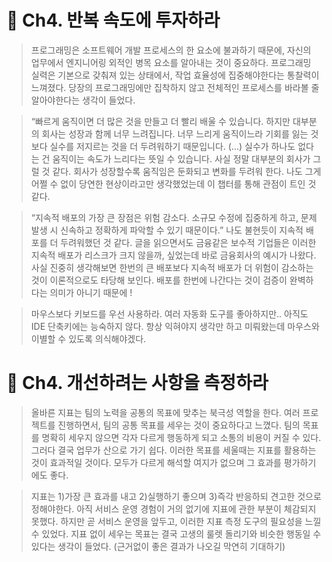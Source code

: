 # **📕 Ch4. 반복 속도에 투자하라**

> 프로그래밍은 소프트웨어 개발 프로세스의 한 요소에 불과하기 때문에, 자신의 업무에서 엔지니어링 외적인 병목 요소를 알아내는 것이 중요하다.
프로그래밍 실력은 기본으로 갖춰져 있는 상태에서, 작업 효율성에 집중해야한다는 통찰력이 느껴졌다. 당장의 프로그래밍에만 집착하지 않고 전체적인 프로세스를 바라볼 줄 알아야한다는 생각이 들었다.

> “빠르게 움직이면 더 많은 것을 만들고 더 빨리 배울 수 있습니다. 하지만 대부분의 회사는 성장과 함께 너무 느려집니다. 너무 느리게 움직이느라 기회를 잃는 것보다 실수를 저지르는 것을 더 두려워하기 때문입니다. (…) 실수가 하나도 없다는 건 움직이는 속도가 느리다는 뜻일 수 있습니다.
사실 정말 대부분의 회사가 그럴 것 같다. 회사가 성장할수록 움직임은 둔화되고 변화를 두려워 한다. 나도 그게 어쩔 수 없이 당연한 현상이라고만 생각했었는데 이 챕터를 통해 관점이 트인 것 같다.

>“지속적 배포의 가장 큰 장점은 위험 감소다. 소규모 수정에 집중하게 하고, 문제 발생 시 신속하고 정확하게 파악할 수 있기 때문이다.”
나도 불현듯이 지속적 배포를 더 두려워했던 것 같다. 글을 읽으면서도 금융같은 보수적 기업들은 이러한 지속적 배포가 리스크가 크지 않을까, 싶었는데 바로 금융회사의 예시가 나왔다. 사실 진중히 생각해보면 한번의 큰 배포보다 지속적 배포가 더 위험이 감소하는 것이 이론적으로도 타당해 보인다. 배포를 한번에 나간다는 것이 검증이 완벽하다는 의미가 아니기 때문에 ! 

>마우스보다 키보드를 우선 사용하라.
여러 자동화 도구를 좋아하지만.. 아직도 IDE 단축키에는 능숙하지 않다. 항상 익혀야지 생각만 하고 미뤄왔는데 마우스와 이별할 수 있도록 의식해야겠다.

# **📕 Ch4. 개선하려는 사항을 측정하라**

> 올바른 지표는 팀의 노력을 공통의 목표에 맞추는 북극성 역할을 한다.
여러 프로젝트를 진행하면서, 팀의 공통 목표를 세우는 것이 중요하다고 느꼈다. 팀의 목표를 명확히 세우지 않으면 각자 다르게 행동하게 되고 소통의 비용이 커질 수 있다. 그러다 결국 업무가 산으로 가기 쉽다.
이러한 목표를 세울때는 지표를 활용하는 것이 효과적일 것이다. 모두가 다르게 해석할 여지가 없으며 그 효과를 평가하기에도 좋다.

> 지표는 1)가장 큰 효과를 내고 2)실행하기 좋으며 3)즉각 반응하되 견고한 것으로 정해야한다.
아직 서비스 운영 경험이 거의 없기에 지표에 관한 부분이 체감되지 못했다. 하지만 곧 서비스 운영을 앞두고, 이러한 지표 측정 도구의 필요성을 느낄 수 있었다. 지표 없이 세우는 목표는 결국 고생의 룰렛 돌리기와 비슷한 행동일 수 있다는 생각이 들었다. (근거없이 좋은 결과가 나오길 막연히 기대하기) 
